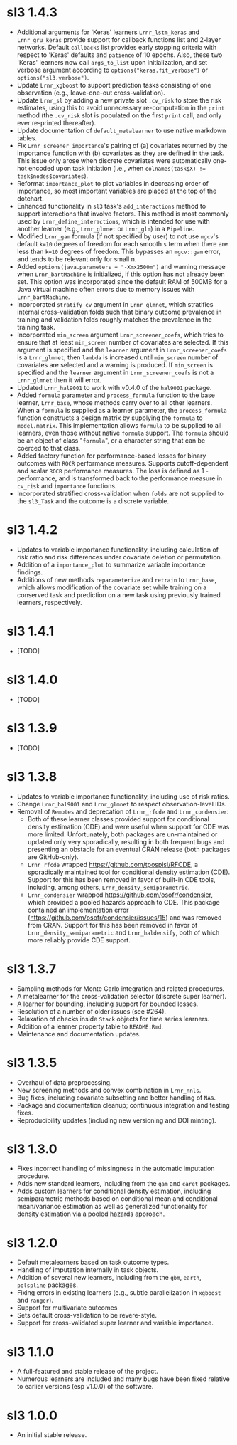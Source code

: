 # sl3 1.4.3
* Additional arguments for 'Keras' learners `Lrnr_lstm_keras` and
  `Lrnr_gru_keras` provide support for callback functions list and 2-layer
  networks. Default `callbacks` list provides early stopping criteria with
  respect to 'Keras' defaults and `patience` of 10 epochs. Also, these two 
  'Keras' learners now call `args_to_list` upon initialization, and set 
  verbose argument according to `options("keras.fit_verbose")` or 
  `options("sl3.verbose")`.
* Update `Lrnr_xgboost` to support prediction tasks consisting of one
  observation (e.g., leave-one-out cross-validation).
* Update `Lrnr_sl` by adding a new private slot `.cv_risk` to store the risk
  estimates, using this to avoid unnecessary re-computation in the `print`
  method (the `.cv_risk` slot is populated on the first `print` call, and only
  ever re-printed thereafter).
* Update documentation of `default_metalearner` to use native markdown tables.
* Fix `Lrnr_screener_importance`'s pairing of (a) covariates returned by the 
  importance function with (b) covariates as they are defined in the task. This 
  issue only arose when discrete covariates were automatically one-hot encoded 
  upon task initiation (i.e., when `colnames(task$X) != task$nodes$covariates`).
* Reformat `importance_plot` to plot variables in decreasing order of 
  importance, so most important variables are placed at the top of the dotchart. 
* Enhanced functionality in `sl3` task's `add_interactions` method to support 
  interactions that involve factors. This method is most commonly used by 
  `Lrnr_define_interactions`, which is intended for use with another learner 
  (e.g., `Lrnr_glmnet` or `Lrnr_glm`) in a `Pipeline`.
* Modified `Lrnr_gam` formula (if not specified by user) to not use `mgcv`'s 
  default `k=10` degrees of freedom for each smooth `s` term when there are 
  less than `k=10` degrees of freedom. This bypasses an `mgcv::gam` error, and 
  tends to be relevant only for small n. 
* Added `options(java.parameters = "-Xmx2500m")` and warning message when 
  `Lrnr_bartMachine` is initialized, if this option has not already been set. 
  This option was incorporated since the default RAM of 500MB for a Java 
  virtual machine often errors due to memory issues with `Lrnr_bartMachine`.
* Incorporated `stratify_cv` argument in `Lrnr_glmnet`, which stratifies 
  internal cross-validation folds such that binary outcome prevalence in 
  training and validation folds roughly matches the prevalence in the training 
  task. 
* Incorporated `min_screen` argument `Lrnr_screener_coefs`, which tries to 
  ensure that at least `min_screen` number of covariates are selected. If this 
  argument is specified and the `learner` argument in `Lrnr_screener_coefs` is 
  a `Lrnr_glmnet`, then `lambda` is increased until `min_screen` number of 
  covariates are selected and a warning is produced. If `min_screen` is 
  specified and the `learner` argument in `Lrnr_screener_coefs` is not a 
  `Lrnr_glmnet` then it will error. 
* Updated `Lrnr_hal9001` to work with v0.4.0 of the `hal9001` package.
* Added `formula` parameter and `process_formula` function to the base 
  learner, `Lrnr_base`, whose methods carry over to all other learners. When 
  a `formula` is supplied as a learner parameter, the `process_formula` 
  function constructs a design matrix by supplying the `formula` to 
  `model.matrix`. This implementation allows `formula` to be supplied to all 
  learners, even those without native `formula` support. The `formula` should 
  be an object of class "`formula`", or a character string that can be coerced 
  to that class.
* Added factory function for performance-based losses for binary outcomes with 
  `ROCR` performance measures. Supports cutoff-dependent and scalar `ROCR` 
  performance measures. The loss is defined as 1 - performance, and is 
  transformed back to the performance measure in `cv_risk` and `importance` 
  functions. 
* Incorporated stratified cross-validation when `folds` are not supplied to the 
  `sl3_Task` and the outcome is a discrete variable. 

# sl3 1.4.2
* Updates to variable importance functionality, including calculation of risk
  ratio and risk differences under covariate deletion or permutation.
* Addition of a `importance_plot` to summarize variable importance findings.
* Additions of new methods `reparameterize` and `retrain` to `Lrnr_base`, which
  allows modification of the covariate set while training on a conserved task
  and prediction on a new task using previously trained learners, respectively.

# sl3 1.4.1
* [TODO]

# sl3 1.4.0
* [TODO]

# sl3 1.3.9
* [TODO]

# sl3 1.3.8
* Updates to variable importance functionality, including use of risk ratios.
* Change `Lrnr_hal9001` and `Lrnr_glmnet` to respect observation-level IDs.
* Removal of `Remotes` and deprecation of `Lrnr_rfcde` and `Lrnr_condensier`:
  * Both of these learner classes provided support for conditional density
      estimation (CDE) and were useful when support for CDE was more limited.
      Unfortunately, both packages are un-maintained or updated only very
      sporadically, resulting in both frequent bugs and presenting an obstacle
      for an eventual CRAN release (both packages are GitHub-only).
  * `Lrnr_rfcde` wrapped https://github.com/tpospisi/RFCDE, a sporadically
      maintained tool for conditional density estimation (CDE). Support for
      this has been removed in favor of built-in CDE tools, including, among
      others, `Lrnr_density_semiparametric`.
  * `Lrnr_condensier` wrapped https://github.com/osofr/condensier, which
      provided a pooled hazards approach to CDE. This package contained an
      implementation error (https://github.com/osofr/condensier/issues/15) and
      was removed from CRAN. Support for this has been removed in favor of
      `Lrnr_density_semiparametric` and `Lrnr_haldensify`, both of which more
      reliably provide CDE support.

# sl3 1.3.7
* Sampling methods for Monte Carlo integration and related procedures.
* A metalearner for the cross-validation selector (discrete super learner).
* A learner for bounding, including support for bounded losses.
* Resolution of a number of older issues (see #264).
* Relaxation of checks inside `Stack` objects for time series learners.
* Addition of a learner property table to `README.Rmd`.
* Maintenance and documentation updates.

# sl3 1.3.5
* Overhaul of data preprocessing.
* New screening methods and convex combination in `Lrnr_nnls`.
* Bug fixes, including covariate subsetting and better handling of `NA`s.
* Package and documentation cleanup; continuous integration and testing fixes.
* Reproducibility updates (including new versioning and DOI minting).

# sl3 1.3.0
* Fixes incorrect handling of missingness in the automatic imputation procedure.
* Adds new standard learners, including from the `gam` and `caret` packages.
* Adds custom learners for conditional density estimation, including
  semiparametric methods based on conditional mean and conditional mean/variance
  estimation as well as generalized functionality for density estimation via a
  pooled hazards approach.

# sl3 1.2.0
* Default metalearners based on task outcome types.
* Handling of imputation internally in task objects.
* Addition of several new learners, including from the `gbm`, `earth`,
  `polspline` packages.
* Fixing errors in existing learners (e.g., subtle parallelization in `xgboost`
  and `ranger`).
* Support for multivariate outcomes
* Sets default cross-validation to be revere-style.
* Support for cross-validated super learner and variable importance.

# sl3 1.1.0
* A full-featured and stable release of the project.
* Numerous learners are included and many bugs have been fixed relative to
  earlier versions (esp v1.0.0) of the software.

# sl3 1.0.0
* An initial stable release.
